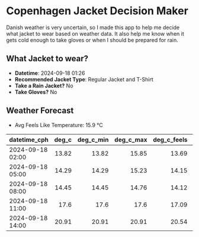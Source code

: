 
# Copenhagen Jacket Decision Maker

Danish weather is very uncertain, so I made this app to help me decide what jacket to wear based on weather data. 
It also help me know when it gets cold enough to take gloves or when I should be prepared for rain.

## What Jacket to wear?

- **Datetime**: 2024-09-18 01:26
- **Recommended Jacket Type**: Regular Jacket and T-Shirt
- **Take a Rain Jacket?** No
- **Take Gloves?** No

## Weather Forecast
- Avg Feels Like Temperature: 15.9 °C

| datetime_cph     |   deg_c |   deg_c_min |   deg_c_max |   deg_c_feels | weather   | wind   | rain   |
|:-----------------|--------:|------------:|------------:|--------------:|:----------|:-------|:-------|
| 2024-09-18 02:00 |   13.82 |       13.82 |       15.85 |         13.69 | Clouds    | Low    | None   |
| 2024-09-18 05:00 |   14.29 |       14.29 |       15.23 |         14.15 | Clouds    | Low    | None   |
| 2024-09-18 08:00 |   14.45 |       14.45 |       14.76 |         14.12 | Clouds    | Low    | None   |
| 2024-09-18 11:00 |   17.6  |       17.6  |       17.6  |         17.09 | Clear     | Low    | None   |
| 2024-09-18 14:00 |   20.91 |       20.91 |       20.91 |         20.54 | Clear     | Low    | None   |
        